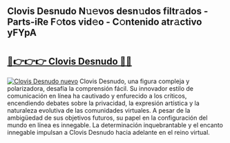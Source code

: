 ## Clovis Desnudo N𝚞𝚎vos desn𝚞dos filtr𝚊dos - Parts-iRe F𝚘tos vid𝚎o - C𝚘ntenido atr𝚊ctivo yFYpA

# <h2><a href="http://mbdis2l.tromn.icu/?c=Clovis+Desnudo">🔗👉👉👉 Clovis Desnudo 🔗🔗</a></h2>

[![Clovis Desnudo nuevo](https://i.imgur.com/pEAQMta.gif)](http://mbdis2l.tromn.icu/?c=Clovis+Desnudo)
Clovis Desnudo, una figura compleja y polarizadora, desafía la comprensión fácil. Su innovador estilo de comunicación en línea ha cautivado y enfurecido a los críticos, encendiendo debates sobre la privacidad, la expresión artística y la naturaleza evolutiva de las comunidades virtuales. A pesar de la ambigüedad de sus objetivos futuros, su papel en la configuración del mundo en línea es innegable. La determinación inquebrantable y el encanto innegable impulsan a Clovis Desnudo hacia adelante en el reino virtual.
